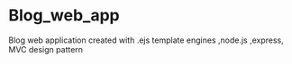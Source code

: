 # Blog_web_app
Blog web application created with .ejs template engines ,node.js ,express, MVC design pattern
